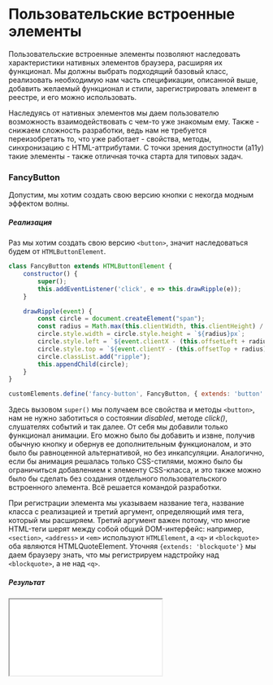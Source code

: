 # Пользовательские встроенные элементы

Пользовательские встроенные элементы позволяют наследовать характеристики нативных элементов браузера, расширяя их функционал. Мы должны выбрать подходящий базовый класс, реализовать необходимую нам часть спецификации, описанной выше, добавить желаемый функционал и стили, зарегистрировать элемент в реестре, и его можно использовать.

Наследуясь от нативных элементов мы даем пользователю возможность взаимодействовать с чем-то уже знакомым ему. Также - снижаем сложность разработки, ведь нам не требуется переизобретать то, что уже работает - свойства, методы, синхронизацию с HTML-аттрибутами. С точки зрения доступности (a11y) такие элементы - также отличная точка старта для типовых задач.

### FancyButton

Допустим, мы хотим создать свою версию кнопки с некогда модным эффектом волны.

##### Реализация

Раз мы хотим создать свою версию `<button>`, значит наследоваться будем от `HTMLButtonElement`.

```js
class FancyButton extends HTMLButtonElement {
    constructor() {
        super();
        this.addEventListener('click', e => this.drawRipple(e));
    }

    drawRipple(event) {
        const circle = document.createElement("span");
        const radius = Math.max(this.clientWidth, this.clientHeight) / 2;
        circle.style.width = circle.style.height = `${radius}px`;
        circle.style.left = `${event.clientX - (this.offsetLeft + radius)}px`;
        circle.style.top = `${event.clientY - (this.offsetTop + radius)} px`;
        circle.classList.add("ripple");
        this.appendChild(circle);
    }
}

customElements.define('fancy-button', FancyButton, { extends: 'button' });
```

Здесь вызовом `super()` мы получаем все свойства и методы `<button>`, нам не нужно заботиться о состоянии *disabled*, методе *click()*, слушателях событий и так далее. От себя мы добавили только функционал анимации. Его можно было бы добавить и извне, получив обычную кнопку и обернув ее дополнительным функционалом, и это было бы равноценной альтернативой, но без инкапсуляции. Аналогично, если бы анимация решалась только CSS-стилями, можно было бы ограничиться добавлением к элементу CSS-класса, и это также можно было бы сделать без создания отдельного пользовательского встроенного элемента. Всё решается командой разработки.

При регистрации элемента мы указываем название тега, название класса с реализацией и третий аргумент, определяющий имя тега, который мы расширяем. Третий аргумент важен потому, что многие HTML-теги шерят между собой общий DOM-интерфейс: например, `<section>`, `<address>` и `<em>` используют `HTMLElement`, а `<q>` и `<blockquote>` оба являются HTMLQuoteElement. Уточняя `{extends: 'blockquote'}` мы даем браузеру знать, что мы регистрируем надстройку над `<blockquote>`, а не над `<q>`.

##### Результат

<iframe src="/custom-element/custom-element-button.html"  />

Теперь мы можем использовать этот элемент декларативно, в HTML

```html
<button is="fancy-button" disabled>Fancy button!</button>
```

...а также создавать императивно в JS

```js
const button = document.createElement('button', { is: 'fancy-button' });
button.textContent = 'Fancy button!';
button.disabled = true;
document.body.appendChild(button);

const button2 = new FancyButton();
button2.textContent = 'Fancy button!';
document.body.appendChild(button2);
```

### Lazy Image

Закрепим навыки реализацией ленивой загрузки изображений, когда в случае медленного соединения мы первично загружаем заблёренную версию в низком разрешении и заменяем ее на оригинал по завершению его загрузки.

##### Реализация

Добавляем блёр к низкокачественному изображению

```css
body { height: 130px; }

img { height: 100%; }

.thumbnail { filter: blur(2px); }
```

Определяем элемент, давая возможность задать ссылки на тамбнэйл и оригинал изображения как через HTML-атрибуты, так и программно через параметры конструктора

```js
customElements.define('lazy-img', class extends HTMLImageElement {
    constructor(props = {}) {
        super();
        const originalSrc = this.getAttribute('original') || props.original
        const thumbnailSrc = this.getAttribute('thumbnail') || props.thumbnail
        this.src = thumbnailSrc
        this.loadOriginal(originalSrc).then(originalImage => {
            this.src = originalImage.src
            this.classList.remove('thumbnail')
        })
    }

    loadOriginal(originalSrc) {
        const originalImage = new Image()
        return new Promise((resolve, reject) => {
            originalImage.onload = () => resolve(originalImage);
            originalImage.onerror = reject;
            setTimeout(() => {
                originalImage.src = originalSrc;
            }, 2_000)
        })
    }
}, { extends: 'img' });
```

##### Результат

Используем компонент в HTML

```html
    <img is="lazy-img" class="thumbnail" thumbnail="../lazy-load-thumbnail.jpg" original="../lazy-load-original.jpg">
```

...либо в JS

```js
const LazyImage = customElements.get('lazy-img');
const image = new LazyImage({ thumbnail: "../lazy-load-thumbnail.jpg", original: "../lazy-load-original.jpg" });
document.body.append(image)
```

<iframe id="lazyimage" src="/custom-element/custom-element-lazyimage.html"  />
<button onclick="document.querySelector('#lazyimage').contentDocument.location.reload(true);">Reload</button>
